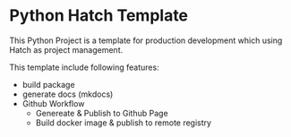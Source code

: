 # Python Hatch Template

This Python Project is a template for production development which using Hatch as project management.

This template include following features:

- build package
- generate docs (mkdocs)
- Github Workflow
  - Genereate & Publish to Github Page
  - Build docker image & publish to remote registry